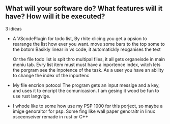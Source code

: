 #

## What will your software do? What features will it have? How will it be executed?

3 idieas

- A VScodePlugin for todo list,
    By rhite clicing you get a opsion to rearange the list how ever you want. move some bars to the top some to the botom Basikly linear in vs code, it automatickly reoganises the text

    Or the file todo list is spit thro multipal files, it all gets organeisde in main meniu tab. Evry list item must must have a inportence index, witch lets the porgram see the inpotence of the task. As a user you have an ability to change the index of the inportenc

- My file encrion potocol
  The program gets an input messige and a key, and uses it to encript the comunicasion.
  I am gesing it wood be fun to use rust langvige.

- I whode like to some how use my PSP 1000 for this porject, so maybe a imige genoraitor for psp. Some fing like wall paper genoraitr in linux xsceenseiver remade in rust or C++

<!--     
## What new skills will you need to acquire? What topics will you need to research?

## If working with one or two classmates, who will do what?

## In the world of software, most everything takes longer to implement than you expect. And so it’s not uncommon to accomplish less in a fixed amount of time than you hope. What might you consider to be a good outcome for your project? A better outcome? The best outcome? -->
